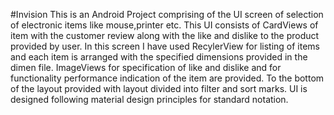 #Invision
This is an Android Project comprising of the UI screen of selection of electronic items like mouse,printer etc.
This UI consists of CardViews of item with the customer review along with the like and dislike to the product provided by user.
In this screen I have used RecylerView for listing of items and each item is arranged with the specified dimensions provided in the dimen file.
ImageViews for specification of like and dislike and for functionality performance indication of the item are provided.
To the bottom of the layout provided with layout divided into filter and sort marks.
UI is designed following material design principles for standard notation.
